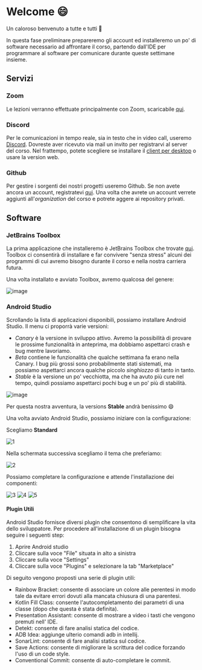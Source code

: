 # Welcome 😄

Un caloroso benvenuto a tutte e tutti 💪

In questa fase preliminare prepareremo gli account ed installeremo un po' di software necessario ad affrontare il corso, partendo dall'IDE per programmare al software per comunicare durante queste settimane insieme.

## Servizi

### Zoom

Le lezioni verranno effettuate principalmente con Zoom, scaricabile [qui](http://zoom.us/).

### Discord

Per le comunicazioni in tempo reale, sia in testo che in video call, useremo [Discord](https://discord.com/). Dovreste aver ricevuto via mail un invito per registrarvi al server del corso. Nel frattempo, potete scegliere se installare il [client per desktop](https://discord.com/download) o usare la version web.

### Github

Per gestire i sorgenti dei nostri progetti useremo Github. Se non avete ancora un account, registratevi [qui](https://github.com/). Una volta che avrete un account verrete aggiunti all'_organization_ del corso e potrete aggere ai repository privati.

## Software

### JetBrains Toolbox

La prima applicazione che installeremo è JetBrains Toolbox che trovate [qui](https://www.jetbrains.com/toolbox-app/). Toolbox ci consentirà di installare e far convivere "senza stress" alcuni dei programmi di cui avremo bisogno durante il corso e nella nostra carriera futura.

Una volta installato e avviato Toolbox, avremo qualcosa del genere:

![image](https://user-images.githubusercontent.com/19003/104443194-630a3200-5596-11eb-97c0-20a9b08df1b1.png)

### Android Studio

Scrollando la lista di applicazioni disponibili, possiamo installare Android Studio. Il menu ci proporrà varie versioni:

* _Canary_ è la versione in sviluppo attivo. Avremo la possibilità di provare le prossime funzionalità in anteprima, ma dobbiamo aspettarci crash e bug mentre lavoriamo.
* _Beta_ contiene le funzionalità che qualche settimana fa erano nella Canary. I bug più grossi sono probabilmente stati sistemati, ma possiamo aspettarci ancora qualche piccolo _singhiozzo_ di tanto in tanto.
* _Stable_ è la versione un po' vecchiotta, ma che ha avuto più cure nel tempo, quindi possiamo aspettarci pochi bug e un po' più di stabilità.

![image](https://user-images.githubusercontent.com/19003/104459250-c7d08700-55ac-11eb-821b-afa84ce6b686.png)

Per questa nostra avventura, la versions **Stable** andrà benissimo 😄

Una volta avviato Android Studio, possiamo iniziare con la configurazione:

Scegliamo **Standard**

![1](https://user-images.githubusercontent.com/98166/104752899-2afa1f00-574f-11eb-8657-adef242558b7.png)

Nella schermata successiva scegliamo il tema che preferiamo:

![2](https://user-images.githubusercontent.com/98166/104752902-2afa1f00-574f-11eb-98ef-4a51213ad6b5.png)

Possiamo completare la configurazione e attende l'installazione dei componenti:

![3](https://user-images.githubusercontent.com/98166/104752904-2b92b580-574f-11eb-85f8-9a3cd0608d0a.png)
![4](https://user-images.githubusercontent.com/98166/104752906-2c2b4c00-574f-11eb-970d-24ab35113878.png)
![5](https://user-images.githubusercontent.com/98166/104752908-2c2b4c00-574f-11eb-8da6-b06187abd3b5.png)

#### Plugin Utili
Android Studio fornisce diversi plugin che consentono di semplificare la vita dello sviluppatore. Per procedere all'installazione di un plugin bisogna seguire i seguenti step:

1. Aprire Android studio
1. Cliccare sulla voce "File" situata in alto a sinistra
1. Cliccare sulla voce "Settings"
1. Cliccare sulla voce "Plugins" e selezionare la tab "Marketplace"

Di seguito vengono proposti una serie di plugin utili:

- Rainbow Bracket: consente di associare un colore alle perentesi in modo tale da evitare errori dovuti alla mancata chiusura di una parentesi.
- Kotlin Fill Class: consente l'autocompletamento dei parametri di una classe (dopo che questa è stata definita).
- Presentation Assistant: consente di mostrare a video i tasti che vengono premuti nell' IDE.
- Detekt: consente di fare analisi statica del codice.
- ADB Idea: aggiunge ulterio comandi adb in intellij.
- SonarLint: consente di fare analisi statica sul codice.
- Save Actions: consente di migliorare la scrittura del codice forzando l'uso di un code style.
- Conventional Commit: consente di auto-completare le commit.

